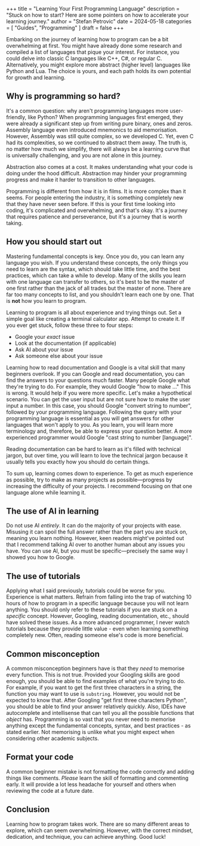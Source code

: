 +++
title = "Learning Your First Programming Language"
description = "Stuck on how to start? Here are some pointers on how to accelerate your learning journey."
author = "Stefan Petrovic"
date = 2024-05-18
categories = [
    "Guides",
    "Programming"
]
draft = false
+++

Embarking on the journey of learning how to program can be a bit overwhelming at first. You might have already done some research and compiled a list of languages that pique your interest. For instance, you could delve into classic C languages like C++, C#, or regular C. Alternatively, you might explore more abstract (higher level) languages like Python and Lua. The choice is yours, and each path holds its own potential for growth and learning.

## Why is programming so hard?

It's a common question: why aren't programming languages more user-friendly, like Python? When programming languages first emerged, they were already a significant step up from writing pure binary, ones and zeros. Assembly language even introduced mnemonics to aid memorisation. However, Assembly was still quite complex, so we developed C. Yet, even C had its complexities, so we continued to abstract them away. The truth is, no matter how much we simplify, there will always be a learning curve that is universally challenging, and you are not alone in this journey.

Abstraction also comes at a cost. It makes understanding what your code is doing under the hood difficult. Abstraction may hinder your programming progress and make it harder to transition to other languages.

Programming is different from how it is in films. It is more complex than it seems. For people entering the industry, it is something completely new that they have never seen before. If this is your first time looking into coding, it's complicated and overwhelming, and that's okay. It's a journey that requires patience and perseverance, but it's a journey that is worth taking.

## How you should start out

Mastering fundamental concepts is key. Once you do, you can learn any language you wish. If you understand these concepts, the only things you need to learn are the syntax, which should take little time, and the best practices, which can take a while to develop. Many of the skills you learn with one language can transfer to others, so it's best to be the master of one first rather than the jack of all trades but the master of none. There are far too many concepts to list, and you shouldn't learn each one by one. That is **not** how you learn to program.

Learning to program is all about experience and trying things out. Set a simple goal like creating a terminal calculator app. Attempt to create it. If you ever get stuck, follow these three to four steps:
- Google your *exact* issue
- Look at the documentation (if applicable)
- Ask AI about your issue
- Ask someone else about your issue

Learning how to read documentation and Google is a vital skill that many beginners overlook. If you can Google and read documentation, you can find the answers to your questions much faster. Many people Google what they're trying to do. For example, they would Google "how to make ..." This is wrong. It would help if you were more specific. Let's make a hypothetical scenario. You can get the user input but are not sure how to make the user input a number. In this case, you should Google "convert string to number", followed by your programming language. Following the query with your programming language is essential as you will get answers for other languages that won't apply to you. As you learn, you will learn more terminology and, therefore, be able to express your question better. A more experienced programmer would Google "cast string to number [language]". 

Reading documentation can be hard to learn as it's filled with technical jargon, but over time, you will learn to love the technical jargon because it usually tells you exactly how you should do certain things.

To sum up, learning comes down to experience. To get as much experience as possible, try to make as many projects as possible—progress by increasing the difficulty of your projects. I recommend focusing on that one language alone while learning it.

## The use of AI in learning

Do not use AI *entirely*. It can do the majority of your projects with ease. Misusing it can spoil the full answer rather than the part you are stuck on, meaning you learn nothing. However, keen readers might've pointed out that I recommend talking AI over to another human about any issues you have. You can use AI, but you must be specific—precisely the same way I showed you how to Google.

## The use of tutorials

Applying what I said previously, tutorials could be worse for you. Experience is what matters. Refrain from falling into the trap of watching 10 hours of how to program in a specific language because you will not learn anything. You should only refer to these tutorials if you are stuck on a *specific* concept. However, Googling, reading documentation, etc., should have solved these issues. As a more advanced programmer, I never watch tutorials because they provide little value - even when learning something completely new. Often, reading someone else's code is more beneficial.

## Common misconception

A common misconception beginners have is that they *need* to memorise every function. This is not true. Provided your Googling skills are good enough, you should be able to find examples of what you're trying to do. For example, if you want to get the first three characters in a string, the function you may want to use is `substring`. However, you would not be expected to know that. After Googling "get first three characters Python", you should be able to find your answer relatively quickly. Also, IDEs have autocomplete and intellisense that can tell you all the possible functions that *object* has. Programming is so vast that you never need to memorise anything except the fundamental concepts, syntax, and best practices - as stated earlier. Not memorising is unlike what you might expect when considering other academic subjects.

## Format your code

A common beginner mistake is not formatting the code correctly and adding things like comments. *Please* learn the skill of formatting and commenting early. It will provide a lot less headache for yourself and others when reviewing the code at a future date.

## Conclusion

Learning how to program takes work. There are so many different areas to explore, which can seem overwhelming. However, with the correct mindset, dedication, and technique, you can achieve anything. Good luck!